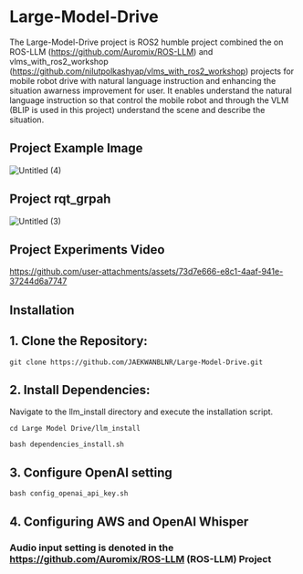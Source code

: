 # Large-Model-Drive 

The Large-Model-Drive project is ROS2 humble project combined the on ROS-LLM (https://github.com/Auromix/ROS-LLM) and vlms_with_ros2_workshop (https://github.com/nilutpolkashyap/vlms_with_ros2_workshop) projects for mobile robot drive with natural language instruction and enhancing the situation awarness improvement for user. It enables understand the natural language instruction so that control the mobile robot and through the VLM (BLIP is used in this project) understand the scene and describe the situation. 

## Project Example Image 
![Untitled (4)](https://github.com/user-attachments/assets/18545761-3448-4516-878c-487a0f759e80)

## Project rqt_grpah
![Untitled (3)](https://github.com/user-attachments/assets/23dba483-5822-48f8-8e7c-72a9f3732093)

## Project Experiments Video
https://github.com/user-attachments/assets/73d7e666-e8c1-4aaf-941e-37244d6a7747


## Installation 
## 1. Clone the Repository:

`git clone https://github.com/JAEKWANBLNR/Large-Model-Drive.git`

## 2. Install Dependencies:

Navigate to the llm_install directory and execute the installation script.

`cd Large Model Drive/llm_install`

`bash dependencies_install.sh`

## 3. Configure OpenAI setting

`bash config_openai_api_key.sh`

## 4. Configuring AWS and OpenAI Whisper
 ### Audio input setting is denoted in the https://github.com/Auromix/ROS-LLM (ROS-LLM) Project
